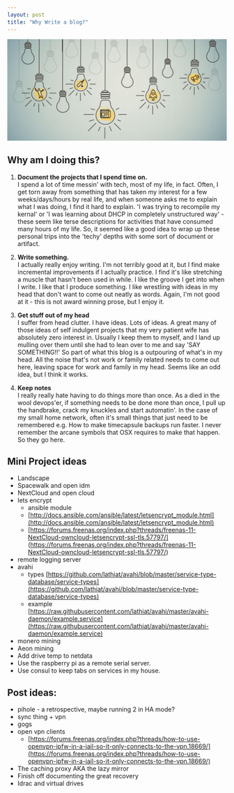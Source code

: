 ```yaml
---
layout: post
title: "Why Write a blog?"
---
```

![Picture description](/assets/img/ideas.jpg)

## Why am I doing this?

1. __Document the projects that I spend time on.__  
I spend a lot of time messin' with tech, most of my life, in fact. Often, I get torn away from something that has taken my interest for a few weeks/days/hours by real life, and when someone asks me to explain what I was doing, I find it hard to explain. 'I was trying to recompile my kernal' or 'I was learning about DHCP in completely unstructured way' - these seem like terse descriptions for activities that have consumed many hours of my life. So, it seemed like a good idea to wrap up these personal trips into the 'techy' depths with some sort of document or artifact.

2. __Write something.__  
I actually really enjoy writing. I'm not terribly good at it, but I find make incremental improvements if I actually practice. I find it's like stretching a muscle that hasn't been used in while. I like the groove I get into when I write. I like that I produce something. I like wrestling with ideas in my head that don't want to come out neatly as words. Again, I'm not good at it - this is not award winning prose, but I enjoy it.

3. __Get stuff out of my head__  
I suffer from head clutter. I have ideas. Lots of ideas. A great many of those ideas of self indulgent projects that my very patient wife has absolutely zero interest in. Usually I keep them to myself, and I land up mulling over them until she had to lean over to me and say 'SAY SOMETHING!!' So part of what this blog is a outpouring of what's in my head. All the noise that's not work or family related needs to come out here, leaving space for work and family in my head. Seems like an odd idea, but I think it works.

4. __Keep notes__  
I really really hate having to do things more than once. As a died in the wool devops'er, if something needs to be done more than once, I pull up the handbrake, crack my knuckles and start automatin'. In the case of my small home network, often it's small things that just need to be remembered e.g. How to make timecapsule backups run faster. I never remember the arcane symbols that OSX requires to make that happen. So they go here.



## Mini Project ideas
* Landscape
* Spacewalk and open idm
* NextCloud and open cloud
* lets encrypt
	* ansible module
	* [http://docs.ansible.com/ansible/latest/letsencrypt_module.html](http://docs.ansible.com/ansible/latest/letsencrypt_module.html)
	* [https://forums.freenas.org/index.php?threads/freenas-11-NextCloud-owncloud-letsencrypt-ssl-tls.57797/] (https://forums.freenas.org/index.php?threads/freenas-11-NextCloud-owncloud-letsencrypt-ssl-tls.57797/)
* remote logging server
* avahi
	* types [https://github.com/lathiat/avahi/blob/master/service-type-database/service-types](https://github.com/lathiat/avahi/blob/master/service-type-database/service-types)
	* example [https://raw.githubusercontent.com/lathiat/avahi/master/avahi-daemon/example.service](https://raw.githubusercontent.com/lathiat/avahi/master/avahi-daemon/example.service)
* monero mining
* Aeon mining
* Add drive temp to netdata
* Use the raspberry pi as a remote serial server.
* Use consul to keep tabs on services in my house.


Post ideas:
-----------------
* pihole - a retrospective, maybe running 2 in HA mode?
* sync thing + vpn
* gogs
* open vpn clients
  * [https://forums.freenas.org/index.php?threads/how-to-use-openvpn-ipfw-in-a-jail-so-it-only-connects-to-the-vpn.18669/](https://forums.freenas.org/index.php?threads/how-to-use-openvpn-ipfw-in-a-jail-so-it-only-connects-to-the-vpn.18669/)
* The caching proxy AKA the lazy mirror
* Finish off documenting the great recovery
* Idrac and virtual drives
